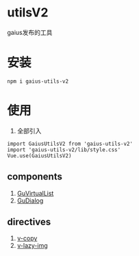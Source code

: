 # utilsV2
gaius发布的工具
# 安装
```
npm i gaius-utils-v2
```
# 使用
1. 全部引入
  ```
  import GaiusUtilsV2 from 'gaius-utils-v2'
  import 'gaius-utils-v2/lib/style.css'
  Vue.use(GaiusUtilsV2)
  ```
## components
  1. [GuVirtualList](./docs/components/GuVirtualList.md)
  2. [GuDialog](./docs/components/GuDialog.md)
## directives
  1. [v-copy](./docs/directions/copy.md)
  2. [v-lazy-img](./docs/directions/lazyImg.md)


